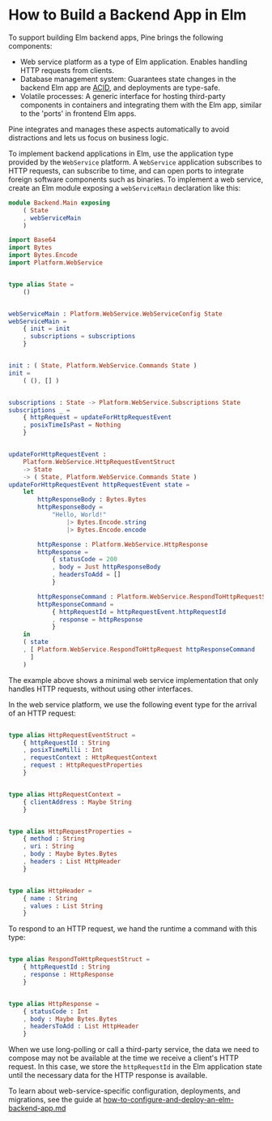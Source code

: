# How to Build a Backend App in Elm

To support building Elm backend apps, Pine brings the following components:

+ Web service platform as a type of Elm application. Enables handling HTTP requests from clients.
+ Database management system: Guarantees state changes in the backend Elm app are [ACID](https://en.wikipedia.org/wiki/ACID), and deployments are type-safe.
+ Volatile processes: A generic interface for hosting third-party components in containers and integrating them with the Elm app, similar to the 'ports' in frontend Elm apps.

Pine integrates and manages these aspects automatically to avoid distractions and lets us focus on business logic.

To implement backend applications in Elm, use the application type provided by the `WebService` platform.
A `WebService` application subscribes to HTTP requests, can subscribe to time, and can open ports to integrate foreign software components such as binaries.
To implement a web service, create an Elm module exposing a `webServiceMain` declaration like this:

```Elm
module Backend.Main exposing
    ( State
    , webServiceMain
    )

import Base64
import Bytes
import Bytes.Encode
import Platform.WebService


type alias State =
    ()


webServiceMain : Platform.WebService.WebServiceConfig State
webServiceMain =
    { init = init
    , subscriptions = subscriptions
    }


init : ( State, Platform.WebService.Commands State )
init =
    ( (), [] )


subscriptions : State -> Platform.WebService.Subscriptions State
subscriptions _ =
    { httpRequest = updateForHttpRequestEvent
    , posixTimeIsPast = Nothing
    }


updateForHttpRequestEvent :
    Platform.WebService.HttpRequestEventStruct
    -> State
    -> ( State, Platform.WebService.Commands State )
updateForHttpRequestEvent httpRequestEvent state =
    let
        httpResponseBody : Bytes.Bytes
        httpResponseBody =
            "Hello, World!"
                |> Bytes.Encode.string
                |> Bytes.Encode.encode

        httpResponse : Platform.WebService.HttpResponse
        httpResponse =
            { statusCode = 200
            , body = Just httpResponseBody
            , headersToAdd = []
            }

        httpResponseCommand : Platform.WebService.RespondToHttpRequestStruct
        httpResponseCommand =
            { httpRequestId = httpRequestEvent.httpRequestId
            , response = httpResponse
            }
    in
    ( state
    , [ Platform.WebService.RespondToHttpRequest httpResponseCommand
      ]
    )

```

The example above shows a minimal web service implementation that only handles HTTP requests, without using other interfaces.

In the web service platform, we use the following event type for the arrival of an HTTP request:

```Elm

type alias HttpRequestEventStruct =
    { httpRequestId : String
    , posixTimeMilli : Int
    , requestContext : HttpRequestContext
    , request : HttpRequestProperties
    }


type alias HttpRequestContext =
    { clientAddress : Maybe String
    }


type alias HttpRequestProperties =
    { method : String
    , uri : String
    , body : Maybe Bytes.Bytes
    , headers : List HttpHeader
    }


type alias HttpHeader =
    { name : String
    , values : List String
    }

```

To respond to an HTTP request, we hand the runtime a command with this type:

```Elm

type alias RespondToHttpRequestStruct =
    { httpRequestId : String
    , response : HttpResponse
    }


type alias HttpResponse =
    { statusCode : Int
    , body : Maybe Bytes.Bytes
    , headersToAdd : List HttpHeader
    }

```

When we use long-polling or call a third-party service, the data we need to compose may not be available at the time we receive a client's HTTP request. In this case, we store the `httpRequestId` in the Elm application state until the necessary data for the HTTP response is available.


To learn about web-service-specific configuration, deployments, and migrations, see the guide at [how-to-configure-and-deploy-an-elm-backend-app.md](./how-to-configure-and-deploy-an-elm-backend-app.md)

